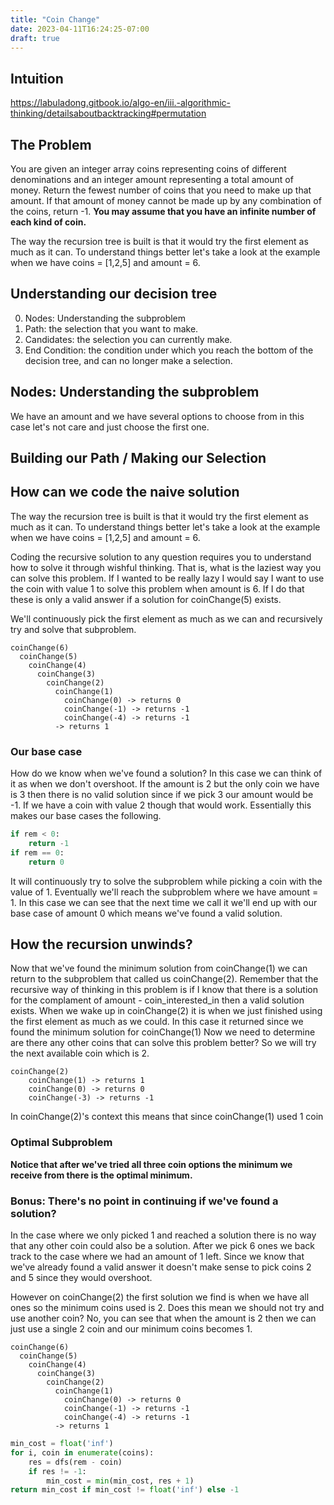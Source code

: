 ```yaml
---
title: "Coin Change"
date: 2023-04-11T16:24:25-07:00
draft: true
---
```


## Intuition
https://labuladong.gitbook.io/algo-en/iii.-algorithmic-thinking/detailsaboutbacktracking#permutation

## The Problem
You are given an integer array coins representing coins of different denominations and an integer amount representing a total amount of money.
Return the fewest number of coins that you need to make up that amount. If that amount of money cannot be made up by any combination of the coins, return -1.
**You may assume that you have an infinite number of each kind of coin.**

The way the recursion tree is built is that it would try the first element as much as it can. To understand things better let's take a look at the 
example when we have coins = [1,2,5] and amount = 6.


## Understanding our decision tree
0. Nodes: Understanding the subproblem
1. Path: the selection that you want to make.
2. Candidates: the selection you can currently make.
3. End Condition: the condition under which you reach the bottom of the decision tree, and can no longer make a selection.

## Nodes: Understanding the subproblem
We have an amount and we have several options to choose from in this case let's not care and just choose the first one.

## Building our Path / Making our Selection


## How can we code the naive solution
The way the recursion tree is built is that it would try the first element as much as it can. To understand things better let's take a look at the 
example when we have coins = [1,2,5] and amount = 6.

Coding the recursive solution to any question requires you to understand how to solve it through wishful thinking. That is, what is the laziest way you can solve this problem. 
If I wanted to be really lazy I would say I want to use the coin with value 1 to solve this problem when amount is 6. If I do that these is only a valid answer if a solution
for coinChange(5) exists.

We'll continuously pick the first element as much as we can and recursively try and solve that subproblem.
```
coinChange(6)
  coinChange(5)
    coinChange(4)
      coinChange(3)
        coinChange(2)
          coinChange(1)
            coinChange(0) -> returns 0
            coinChange(-1) -> returns -1
            coinChange(-4) -> returns -1
          -> returns 1
```

### Our base case
How do we know when we've found a solution? In this case we can think of it as when we don't overshoot. If the amount is 2 but the only coin we have is 3 then there is no valid solution since if we pick 3 our amount would be -1.
If we have a coin with value 2 though that would work. Essentially this makes our base cases the following.
```python
if rem < 0:
    return -1
if rem == 0:
    return 0
```

It will continuously try to solve the subproblem while picking a coin with the value of 1. Eventually we'll reach the subproblem where we have amount = 1. In this case we can see that the next time we call it
we'll end up with our base case of amount 0 which means we've found a valid solution.

## How the recursion unwinds?
Now that we've found the minimum solution from coinChange(1) we can return to the subproblem that called us coinChange(2). Remember that the recursive way of thinking in this problem is
if I know that there is a solution for the complament of amount - coin_interested_in then a valid solution exists. 
When we wake up in coinChange(2) it is when we just finished using the first element as much as we could. In this case it returned since we found the minimum solution for coinChange(1)
Now we need to determine are there any other coins that can solve this problem better? So we will try the next available coin which is 2.
```
coinChange(2)
    coinChange(1) -> returns 1
    coinChange(0) -> returns 0
    coinChange(-3) -> returns -1
```

In coinChange(2)'s context this means that since coinChange(1) used 1 coin 

### Optimal Subproblem
**Notice that after we've tried all three coin options the minimum we receive from there is the optimal minimum.**


### Bonus: There's no point in continuing if we've found a solution?
In the case where we only picked 1 and reached a solution there is no way that any other coin could also be a solution. After we pick 6 ones we back track to the case where we had an amount of 1 left. 
Since we know that we've already found a valid answer it doesn't make sense to pick coins 2 and 5 since they would overshoot.

However on coinChange(2) the first solution we find is when we have all ones so the minimum coins used is 2. Does this mean we should not try and use another coin? No, you can see that when the amount is 2 then we can just use a single 2 coin and our
minimum coins becomes 1.
```
coinChange(6)
  coinChange(5)
    coinChange(4)
      coinChange(3)
        coinChange(2)
          coinChange(1)
            coinChange(0) -> returns 0
            coinChange(-1) -> returns -1
            coinChange(-4) -> returns -1
          -> returns 1
```

```python
min_cost = float('inf')
for i, coin in enumerate(coins):
    res = dfs(rem - coin)
    if res != -1:
        min_cost = min(min_cost, res + 1)
return min_cost if min_cost != float('inf') else -1
```

